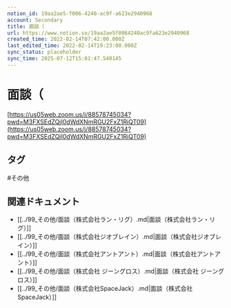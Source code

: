 ```yaml
---
notion_id: 19aa2ae5-f006-4240-ac9f-a623e2940968
account: Secondary
title: 面談（
url: https://www.notion.so/19aa2ae5f0064240ac9fa623e2940968
created_time: 2022-02-14T07:42:00.000Z
last_edited_time: 2022-02-14T19:23:00.000Z
sync_status: placeholder
sync_time: 2025-07-12T15:01:47.540145
---
```

# 面談（

[https://us05web.zoom.us/j/88578745034?pwd=M3FXSEdZQjI0dWdXNmRGU2FxZ1RiQT09](https://us05web.zoom.us/j/88578745034?pwd=M3FXSEdZQjI0dWdXNmRGU2FxZ1RiQT09)

## タグ

#その他 

## 関連ドキュメント

- [[../99_その他/面談（株式会社ラン・リグ）.md|面談（株式会社ラン・リグ）]]
- [[../99_その他/面談（株式会社ジオブレイン）.md|面談（株式会社ジオブレイン）]]
- [[../99_その他/面談（株式会社アントアント）.md|面談（株式会社アントアント）]]
- [[../99_その他/面談（株式会社 ジーングロス）.md|面談（株式会社 ジーングロス）]]
- [[../99_その他/面談（株式会社SpaceJack）.md|面談（株式会社SpaceJack）]]
